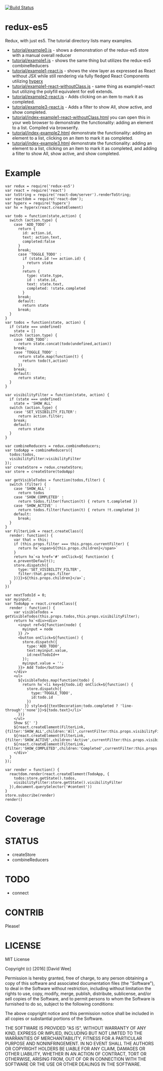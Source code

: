 [![Build Status](https://travis-ci.org/rook2pawn/redux-es5.svg?branch=master)](https://travis-ci.org/rook2pawn/redux-es5)

redux-es5
=========

Redux, with just es5. The tutorial directory lists many examples. 

  * [tutorial/example0.js](../master/tutorial/example0.js) - shows a demonstration of the redux-es5 store with a manual overall reducer
  * [tutorial/example1.js](../master/tutorial/example1.js)  - shows the same thing but utilizes the redux-es5 combineReducers
  * [tutorial/example1-react.js](../master/tutorial/example1-react.js)  - shows the view layer as expressed as React without JSX while still rendering via fully fledged React Components utilizing [hyperx](https://github.com/substack/hyperx)
  * [tutorial/example1-react-withoutClass.js](../master/tutorial/example1-react-withoutClass.js) - same thing as example1-react but utilizing the polyfill equivalent for es6 extends.
  * [tutorial/example2-react.js](../master/tutorial/example2-react.js) - Adds clicking on an item to mark it as completed.
  * [tutorial/example3-react.js](../master/tutorial/example3-react.js) - Adds a filter to show All, show active, and show completed.
  * [tutorial/index-example1-react-withoutClass.html](../master/tutorial/index-example1-react-withoutClass.html) you can open this in your web browser to demonstrate the functionality: adding an element to a list. Compiled via browserify.
  * [tutorial/index-example2.html](../master/tutorial/index-example2.html) demonstrate the functionality: adding an element to a list, clicking on an item to mark it as completed. 
  * [tutorial/index-example3.html](../master/tutorial/index-example3.html) demonstrate the functionality: adding an element to a list, clicking on an item to mark it as completed, and adding a filter to show All, show active, and show completed.

Example
=======

    var redux = require('redux-es5')
    var react = require('react')
    var toString = require('react-dom/server').renderToString;
    var reactdom = require('react-dom');
    var hyperx = require('hyperx')
    var hx = hyperx(react.createElement)

    var todo = function(state,action) {
      switch (action.type) {
        case 'ADD_TODO' :
          return {
            id: action.id,
            text: action.text,
            completed:false
          }
          break;
          case 'TOGGLE_TODO' :
            if (state.id !== action.id) {
              return state
            }
            return {
              type: state.type,
              id : state.id,
              text: state.text,
              completed: !state.completed
            }
          break;
          default:
            return state
          break;
      }
    }
    var todos = function(state, action) {
      if (state === undefined) 
        state = []
      switch (action.type) {
        case 'ADD_TODO': 
          return state.concat(todo(undefined,action))
        break;
        case 'TOGGLE_TODO' :
          return state.map(function(t) {
            return todo(t,action) 
          })
        break;
        default:
          return state;
      }
    }

    var visibilityFilter = function(state, action) {
      if (state === undefined) 
        state = 'SHOW_ALL'
      switch (action.type) {
        case 'SET_VISIBILITY_FILTER':
          return action.filter;
        break;
        default:
          return state
      }
    }

    var combineReducers = redux.combineReducers;
    var todoApp = combineReducers({
      todos:todos,
      visibilityFilter:visibilityFilter
    });
    var createStore = redux.createStore;
    var store = createStore(todoApp)

    var getVisibleTodos = function(todos,filter) {
      switch (filter) {
        case 'SHOW_ALL' :
          return todos
        case 'SHOW_COMPLETED' :
          return todos.filter(function(t) { return t.completed })
        case 'SHOW_ACTIVE' :
          return todos.filter(function(t) { return !t.completed })
        default:
          break;
      }
    }
    var FilterLink = react.createClass({
      render: function() {
        var that = this;
        if (this.props.filter === this.props.currentFilter) {
          return hx`<span>${this.props.children}</span>`
        }
        return hx`<a href='#' onClick=${ function(e) {
        e.preventDefault();
        store.dispatch({
          type:'SET_VISIBILITY_FILTER',
          filter:that.props.filter
        })}}>${this.props.children}</a>`;
      }
    })

    var nextTodoId = 0;
    var myinput;
    var TodoApp = react.createClass({
      render : function() {
        var visibleTodos = getVisibleTodos(this.props.todos,this.props.visibilityFilter);
        return hx`<div><div>
          <input ref=${function(node) {
            myinput = node 
          }} />
          <button onClick=${function() {
            store.dispatch({
              type:'ADD_TODO',
              text:myinput.value,
              id:nextTodoId++
            });
            myinput.value = '';
          }}> Add Todo</button>
        </div>
        <ul>
          ${visibleTodos.map(function(todo) {
            return hx`<li key=${todo.id} onClick=${function() {
              store.dispatch({
                type:'TOGGLE_TODO',
                id:todo.id
              })
             }} style=${{textDecoration:todo.completed ? 'line-through':'none'}}>${todo.text}</li>`
          })}
        </ul>
        Show ${' '} 
        ${react.createElement(FilterLink,{filter:'SHOW_ALL',children:'All',currentFilter:this.props.visibilityFilter})}
        ${react.createElement(FilterLink,{filter:'SHOW_ACTIVE',children:'Active',currentFilter:this.props.visibilityFilter})}
        ${react.createElement(FilterLink,{filter:'SHOW_COMPLETED',children:'Completed',currentFilter:this.props.visibilityFilter})}
        </div>`
      }
    });

    var render = function() {
      reactdom.render(react.createElement(TodoApp, {
        todos:store.getState().todos,
        visibilityFilter:store.getState().visibilityFilter
      }),document.querySelector('#content'))
    }
    store.subscribe(render)
    render()


Coverage
========


STATUS
======

 * createStore
 * combineReducers

TODO
====

 * connect

CONTRIB
=======

Please!

LICENSE
=======

MIT License

Copyright (c) [2016] [David Wee]

Permission is hereby granted, free of charge, to any person obtaining a copy
of this software and associated documentation files (the "Software"), to deal
in the Software without restriction, including without limitation the rights
to use, copy, modify, merge, publish, distribute, sublicense, and/or sell
copies of the Software, and to permit persons to whom the Software is
furnished to do so, subject to the following conditions:

The above copyright notice and this permission notice shall be included in all
copies or substantial portions of the Software.

THE SOFTWARE IS PROVIDED "AS IS", WITHOUT WARRANTY OF ANY KIND, EXPRESS OR
IMPLIED, INCLUDING BUT NOT LIMITED TO THE WARRANTIES OF MERCHANTABILITY,
FITNESS FOR A PARTICULAR PURPOSE AND NONINFRINGEMENT. IN NO EVENT SHALL THE
AUTHORS OR COPYRIGHT HOLDERS BE LIABLE FOR ANY CLAIM, DAMAGES OR OTHER
LIABILITY, WHETHER IN AN ACTION OF CONTRACT, TORT OR OTHERWISE, ARISING FROM,
OUT OF OR IN CONNECTION WITH THE SOFTWARE OR THE USE OR OTHER DEALINGS IN THE
SOFTWARE.
